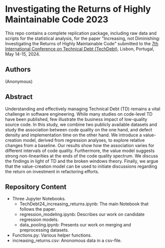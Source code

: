 # Investigating the Returns of Highly Maintainable Code 2023

This repo contains a complete replication package, including raw data and scripts for the statistical analysis, for the paper "Increasing, not Diminishing: Investigating the Returns of Highly Maintainable Code" submitted to the [7th International Conference on Technical Debt (TechDebt)](https://conf.researchr.org/home/TechDebt-2024), Lisbon, Portugal, May 14-15, 2024.

## Authors

(Anonymous)

## Abstract

Understanding and effectively managing Technical Debt (TD) remains a vital challenge in software engineering. While many studies on code-level TD have been published, few illustrate the business impact of low-quality source code. In this study, we combine two publicly available datasets and study the association between code quality on the one hand, and defect density and implementation time on the other hand. We introduce a value-creation model, derived from regression analyses, to explore relative changes from a baseline. Our results show how the association varies for different intervals of code quality. Furthermore, the value model suggests strong non-linearities at the ends of the code quality spectrum. We discuss the findings in light of TD and the broken windows theory. Finally, we argue that the value-creation model can be used to initiate discussions regarding the return on investment in refactoring efforts.

## Repository Content
- Three Jupyter Notebooks.
	- TechDebt24_increasing_returns.ipynb: The main Notebook that follows the paper.
	- regression_modeling.ipynb: Describes our work on candidate regression models.
	- data_pooling.ipynb: Presents our work on merging and preprocessing datasets.
- Functions.py: Various helper functions.
- increasing_returns.csv: Anonomous data in a csv-file.
